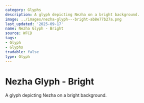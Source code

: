 ```yaml
---
category: Glyphs
description: A glyph depicting Nezha on a bright background.
image: ../images/nezha-glyph---bright-ab8e77b27a.png
last_updated: '2025-09-17'
name: Nezha Glyph - Bright
source: WFCD
tags:
- Glyph
- Glyphs
tradable: false
type: Glyph
---
```


# Nezha Glyph - Bright

A glyph depicting Nezha on a bright background.

